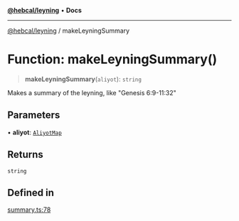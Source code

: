 [**@hebcal/leyning**](../README.md) • **Docs**

***

[@hebcal/leyning](../globals.md) / makeLeyningSummary

# Function: makeLeyningSummary()

> **makeLeyningSummary**(`aliyot`): `string`

Makes a summary of the leyning, like "Genesis 6:9-11:32"

## Parameters

• **aliyot**: [`AliyotMap`](../type-aliases/AliyotMap.md)

## Returns

`string`

## Defined in

[summary.ts:78](https://github.com/hebcal/hebcal-leyning/blob/686daf91ca80e1487976aba775587a09727384c4/src/summary.ts#L78)
